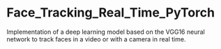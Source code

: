 # Face_Tracking_Real_Time_PyTorch
Implementation of a deep learning model based on the VGG16 neural network to track faces in a video or with a camera in real time.
